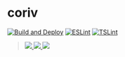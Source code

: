 # coriv
[![Build and Deploy](https://github.com/corcc/coriv/actions/workflows/deploy.yml/badge.svg)](https://github.com/corcc/coriv/actions/workflows/deploy.yml)
[![ESLint](https://github.com/corcc/coriv/actions/workflows/eslint.yml/badge.svg)](https://github.com/corcc/coriv/actions/workflows/eslint.yml)
[![TSLint](https://github.com/corcc/coriv/actions/workflows/tslint.yml/badge.svg)](https://github.com/corcc/coriv/actions/workflows/tslint.yml)
> [ ![](https://img.shields.io/badge/-Vaccinations%20and%20Cases-yellow.svg) ](https://corcc.github.io/coriv?)
[ ![](https://img.shields.io/badge/-Cases-red.svg) ](https://corcc.github.io/coriv?case)
[ ![](https://img.shields.io/badge/-Vaccinations-<>.svg) ](https://corcc.github.io/coriv?vaccination)
